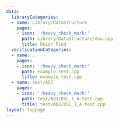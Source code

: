 ```yaml
---
data:
  libraryCategories:
  - name: Library/DataStructure
    pages:
    - icon: ':heavy_check_mark:'
      path: Library/DataStructure/dsu.hpp
      title: Union Find
  verificationCategories:
  - name: .
    pages:
    - icon: ':heavy_check_mark:'
      path: example.test.cpp
      title: example.test.cpp
  - name: test/AOJ
    pages:
    - icon: ':heavy_check_mark:'
      path: test/AOJ/DSL_1_A.test.cpp
      title: test/AOJ/DSL_1_A.test.cpp
layout: toppage
---
```


